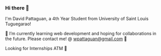 ### Hi there 👋
I'm David Pattaguan, a 4th Year Student from University of Saint Louis Tuguegarao!


<!--**davidpattaguan/davidpattaguan** is a ✨ _special_ ✨ repository because its `README.md` (this file) appears on your GitHub profile.-->

🌱 I’m currently learning web development and hoping for collaborations in the future. Please contact me! @ wpattaguan@gmail.com 📧

Looking for Internships ATM 🥳
